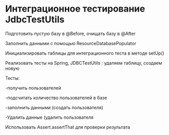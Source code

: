 # Интеграционное тестирование JdbcTestUtils

Подготовить пустую базу в @Before, очищать базу в  @After

Заполнить данными с помощью ResourceDatabasePopulator

Инициализировать таблицы для интеграционного теста в методе setUp()

 Реализовать тесты на Spring, JDBCTestUtils : удаляем таблицу, создаем новую
 
Тесты:

-получить пользователей

-подсчитать количество пользователей в базе 

-заполнить данными (создать пользователя)

-Удалить данные (удалить пользователя 

Использовать   Assert.assertThat для проверки результата
